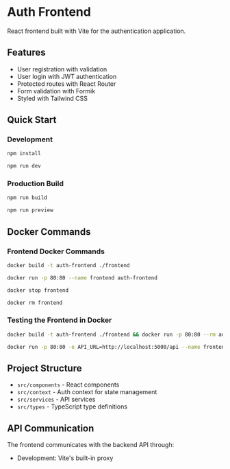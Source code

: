 # Auth Frontend

React frontend built with Vite for the authentication application.

## Features

- User registration with validation
- User login with JWT authentication
- Protected routes with React Router
- Form validation with Formik
- Styled with Tailwind CSS

## Quick Start

### Development

```bash
npm install

npm run dev
```

### Production Build

```bash
npm run build

npm run preview
```

## Docker Commands

### Frontend Docker Commands

```bash
docker build -t auth-frontend ./frontend

docker run -p 80:80 --name frontend auth-frontend

docker stop frontend

docker rm frontend
```

### Testing the Frontend in Docker

```bash
docker build -t auth-frontend ./frontend && docker run -p 80:80 --rm auth-frontend

docker run -p 80:80 -e API_URL=http://localhost:5000/api --name frontend auth-frontend
```

## Project Structure

- `src/components` - React components
- `src/context` - Auth context for state management
- `src/services` - API services
- `src/types` - TypeScript type definitions

## API Communication

The frontend communicates with the backend API through:
- Development: Vite's built-in proxy